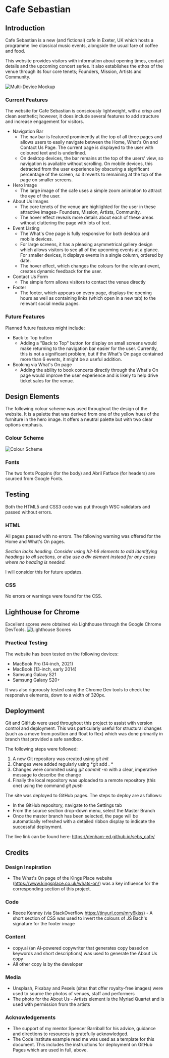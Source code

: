 # Cafe Sebastian
## Introduction
Cafe Sebastian is a new (and fictional) cafe in Exeter, UK which hosts a programme live classical music events, alongside the usual fare of coffee and food.

This website provides visitors with information about opening times, contact details and the upcoming concert series. It also establishes the ethos of the venue through its four core tenets; Founders, Mission, Artists and Community.

![Multi-Device Mockup](assets/images/screen_mockup.png)
### Current Features

The website for Cafe Sebastian is consciously lightweight, with a crisp and clean aesthetic; however, it does include several features to add structure and increase engagement for visitors.

- Navigation Bar
    - The nav bar is featured prominently at the top of all three pages and allows users to easily navigate between the Home, What's On and Contact Us Page. The current page is displayed to the user with coloured text and is underlined.
    - On desktop devices, the bar remains at the top of the users' view, so navigation is available without scrolling. On mobile devices, this detracted from the user experience by obscuring a significant percentage of the screen, so it reverts to remaining at the top of the page on smaller screens.
- Hero Image
    - The large image of the cafe uses a simple zoom animation to attract the eye of the user.
- About Us Images
    - The core tenets of the venue are highlighted for the user in these attractive images- Founders, Mission, Artists, Community.
    - The hover effect reveals more details about each of these areas without cluttering the page with lots of text.
- Event Listing
    - The What's One page is fully responsive for both desktop and mobile devices. 
    - For large screens, it has a pleasing asymmetrical gallery design which allows visitors to see all of the upcoming events at a glance. For smaller devices, it displays events in a single column, ordered by date.
    - The hover effect, which changes the colours for the relevant event, creates dynamic feedback for the user.
- Contact Us Form
    - The simple form allows visitors to contact the venue directly
- Footer
    - The footer, which appears on every page, displays the opening hours as well as containing links (which open in a new tab) to the relevant social media pages.

### Future Features
Planned future features might include:
- Back to Top button
    - Adding a "Back to Top" button for display on small screens would make returning to the navigation bar easier for the user. Currently, this is not a significant problem, but if the What's On page contained more than 6 events, it might be a useful addition.
- Booking via What's On page
    - Adding the ability to book concerts directly through the What's On page would improve the user experience and is likely to help drive ticket sales for the venue.

## Design Elements
The following colour scheme was used throughout the design of the website. It is a palette that was derived from one of the yellow hues of the furniture in the hero image. It offers a neutral palette but with two clear options emphasis.

### Colour Scheme
![Colour Scheme](assets/images/colour-scheme.png)

### Fonts
The two fonts Poppins (for the body) and Abril Fatface (for headers) are sourced from Google Fonts.

 ## Testing
 Both the HTML5 and CSS3 code was put through WSC validators and passed without errors.

### HTML
 All pages passed with no errors. The following warning was offered for the Home and What's On pages.

 *Section lacks heading. Consider using h2-h6 elements to add identifying headings to all sections, or else use a div element instead for any cases where no heading is needed.*

I will consider this for future updates.

### CSS 
No errors or warnings were found for the CSS.

## Lighthouse for Chrome
Excellent scores were obtained via Lighthouse through the Google Chrome DevTools.
![Lighthouse Scores](assets/images/lighthouse-scores.png)

### Practical Testing
The website has been tested on the following devices:
- MacBook Pro (14-inch, 2021)
- MacBook (13-inch, early 2014)
- Samsung Galaxy S21
- Samsung Galaxy S20+

It was also rigorously tested using the Chrome Dev tools to check the responsive elements, down to a width of 320px.

 
## Deployment
Git and GitHub were used throughout this project to assist with version control and deployment. This was particularly useful for structural changes (such as a move from position and float to flex) which was done primarily in branch that provided a safe sandbox.

The following steps were followed:

1. A new Git repository was created using *git init*
2. Changes were added regularly using *git add . *
3. Changes were commited using *git commit -m* with a clear, imperative message to describe the change
4. Finally the local repository was uploaded to a remote repository (this one) using the command *git push*


The site was deployed to GitHub pages. The steps to deploy are as follows:

- In the GitHub repository, navigate to the Settings tab
- From the source section drop-down menu, select the Master Branch
- Once the master branch has been selected, the page will be automatically refreshed with a detailed ribbon display to indicate the successful deployment.

The live link can be found here: https://denham-ed.github.io/sebs_cafe/
 
 ## Credits

### Design Inspiration
- The What's On page of the Kings Place website (https://www.kingsplace.co.uk/whats-on/) was a key influence for the corresponding section of this project.

### Code
- Reece Kenney (via StackOverflow https://tinyurl.com/mry6kjss) - A short section of CSS was used to invert the colours of JS Bach's signature for the footer image

 ### Content
 - copy.ai (an AI-powered copywriter that generates copy based on keywords and short descriptions) was used to generate the About Us copy
 - All other copy is by the developer

### Media
 - Unsplash, Pixabay and Pexels (sites that offer royalty-free images) were used to source the photos of venues, staff and performers
 - The photo for the About Us - Artists element is the Myriad Quartet and is used with permission from the artists

 ### Acknowledgements
  - The support of my mentor Spencer Barriball for his advice, guidance and directions to resources is gratefully acknowledged.
  - The Code Institute example read me was used as a template for this document. This includes the instructions for deployment on GitHub Pages which are used in full, above.


